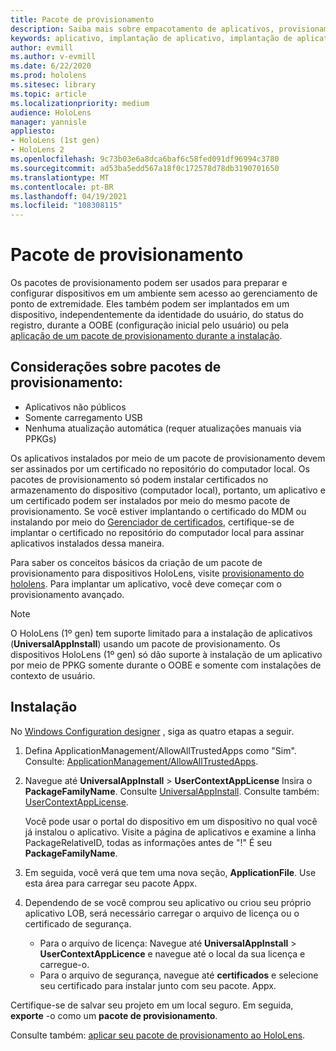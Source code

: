 ```yaml
---
title: Pacote de provisionamento
description: Saiba mais sobre empacotamento de aplicativos, provisionamento, implantação e implantação de aplicativos empresariais para dispositivos HoloLens.
keywords: aplicativo, implantação de aplicativo, implantação de aplicativo empresarial, provisionamento
author: evmill
ms.author: v-evmill
ms.date: 6/22/2020
ms.prod: hololens
ms.sitesec: library
ms.topic: article
ms.localizationpriority: medium
audience: HoloLens
manager: yannisle
appliesto:
- HoloLens (1st gen)
- HoloLens 2
ms.openlocfilehash: 9c73b03e6a8dca6baf6c58fed091df96994c3780
ms.sourcegitcommit: ad53ba5edd567a18f0c172578d78db3190701650
ms.translationtype: MT
ms.contentlocale: pt-BR
ms.lasthandoff: 04/19/2021
ms.locfileid: "108308115"
---
```

# <a name="provisioning-package"></a>Pacote de provisionamento

Os pacotes de provisionamento podem ser usados para preparar e configurar dispositivos em um ambiente sem acesso ao gerenciamento de ponto de extremidade. Eles também podem ser implantados em um dispositivo, independentemente da identidade do usuário, do status do registro, durante a OOBE (configuração inicial pelo usuário) ou pela [aplicação de um pacote de provisionamento durante a instalação](https://docs.microsoft.com/hololens/hololens-provisioning##apply-a-provisioning-package-to-hololens-during-setup).

## <a name="provisioning-packages-considerations"></a>Considerações sobre pacotes de provisionamento:

* Aplicativos não públicos
* Somente carregamento USB
* Nenhuma atualização automática (requer atualizações manuais via PPKGs)

Os aplicativos instalados por meio de um pacote de provisionamento devem ser assinados por um certificado no repositório do computador local. Os pacotes de provisionamento só podem instalar certificados no armazenamento do dispositivo (computador local), portanto, um aplicativo e um certificado podem ser instalados por meio do mesmo pacote de provisionamento. Se você estiver implantando o certificado do MDM ou instalando por meio do [Gerenciador de certificados](certificate-manager.md), certifique-se de implantar o certificado no repositório do computador local para assinar aplicativos instalados dessa maneira.

Para saber os conceitos básicos da criação de um pacote de provisionamento para dispositivos HoloLens, visite [provisionamento do hololens](https://docs.microsoft.com/hololens/hololens-provisioning). Para implantar um aplicativo, você deve começar com o provisionamento avançado.

> [!NOTE]
> O HoloLens (1º gen) tem suporte limitado para a instalação de aplicativos (**UniversalAppInstall**) usando um pacote de provisionamento. Os dispositivos HoloLens (1º gen) só dão suporte à instalação de um aplicativo por meio de PPKG somente durante o OOBE e somente com instalações de contexto de usuário.

## <a name="setup"></a>Instalação

No [Windows Configuration designer](https://www.microsoft.com/store/productId/9NBLGGH4TX22) , siga as quatro etapas a seguir.

1. Defina ApplicationManagement/AllowAllTrustedApps como "Sim". Consulte: [ApplicationManagement/AllowAllTrustedApps](https://docs.microsoft.com/windows/client-management/mdm/policy-csp-applicationmanagement#applicationmanagement-allowalltrustedapps).

2. Navegue até **UniversalAppInstall**  >  **UserContextAppLicense** Insira o **PackageFamilyName**. Consulte [UniversalAppInstall](https://docs.microsoft.com/windows/configuration/wcd/wcd-universalappinstall). Consulte também: [UserContextAppLicense](https://docs.microsoft.com/windows/configuration/wcd/wcd-universalappinstall#usercontextapplicense).

   Você pode usar o portal do dispositivo em um dispositivo no qual você já instalou o aplicativo. Visite a página de aplicativos e examine a linha PackageRelativeID, todas as informações antes de "!" É seu **PackageFamilyName**.

3. Em seguida, você verá que tem uma nova seção, **ApplicationFile**. Use esta área para carregar seu pacote Appx.

4. Dependendo de se você comprou seu aplicativo ou criou seu próprio aplicativo LOB, será necessário carregar o arquivo de licença ou o certificado de segurança.

    - Para o arquivo de licença: Navegue até **UniversalAppInstall**  >  **UserContextAppLicence** e navegue até o local da sua licença e carregue-o.
    - Para o arquivo de segurança, navegue até **certificados** e selecione seu certificado para instalar junto com seu pacote. Appx.

Certifique-se de salvar seu projeto em um local seguro. Em seguida, **exporte** -o como um **pacote de provisionamento**.  

Consulte também: [aplicar seu pacote de provisionamento ao HoloLens](https://docs.microsoft.com/hololens/hololens-provisioning#apply-a-provisioning-package-to-hololens-during-setup).
